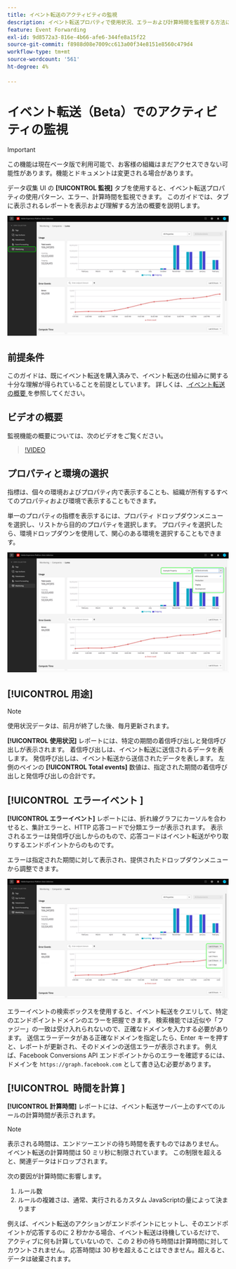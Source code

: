 ```yaml
---
title: イベント転送のアクティビティの監視
description: イベント転送プロパティで使用状況、エラーおよび計算時間を監視する方法について説明します。
feature: Event Forwarding
exl-id: 9d8572a3-816e-4b66-afe6-344fe8a15f22
source-git-commit: f8988d08e7009cc613a00f34e8151e8560c479d4
workflow-type: tm+mt
source-wordcount: '561'
ht-degree: 4%

---
```


# イベント転送（Beta）でのアクティビティの監視

>[!IMPORTANT]
>
>この機能は現在ベータ版で利用可能で、お客様の組織はまだアクセスできない可能性があります。機能とドキュメントは変更される場合があります。

データ収集 UI の **[!UICONTROL 監視]** タブを使用すると、イベント転送プロパティの使用パターン、エラー、計算時間を監視できます。 このガイドでは、タブに表示されるレポートを表示および理解する方法の概要を説明します。

![ データ収集 UI の「監視」タブを示す画像 ](../../images/ui/event-forwarding/monitoring/monitoring-tab.png)

## 前提条件

このガイドは、既にイベント転送を購入済みで、イベント転送の仕組みに関する十分な理解が得られていることを前提としています。 詳しくは、[ イベント転送の概要 ](./overview.md) を参照してください。

## ビデオの概要

監視機能の概要については、次のビデオをご覧ください。

>[!VIDEO](https://video.tv.adobe.com/v/3411269?quality=12&learn=on&captions=jpn)

## プロパティと環境の選択

指標は、個々の環境およびプロパティ内で表示することも、組織が所有するすべてのプロパティおよび環境で表示することもできます。

単一のプロパティの指標を表示するには、プロパティ ドロップダウンメニューを選択し、リストから目的のプロパティを選択します。 プロパティを選択したら、環境ドロップダウンを使用して、関心のある環境を選択することもできます。

![UI のプロパティ環境のドロップダウンメニューを示す画像 ](../../images/ui/event-forwarding/monitoring/property-environment.png)

## [!UICONTROL 用途]

>[!NOTE]
>
>使用状況データは、前月が終了した後、毎月更新されます。

**[!UICONTROL 使用状況]** レポートには、特定の期間の着信呼び出しと発信呼び出しが表示されます。 着信呼び出しは、イベント転送に送信されるデータを表します。 発信呼び出しは、イベント転送から送信されたデータを表します。 左側のペインの **[!UICONTROL Total events]** 数値は、指定された期間の着信呼び出しと発信呼び出しの合計です。

## [!UICONTROL &#x200B; エラーイベント &#x200B;]

**[!UICONTROL エラーイベント]** レポートには、折れ線グラフにカーソルを合わせると、集計エラーと、HTTP 応答コードで分類エラーが表示されます。 表示されるエラーは発信呼び出しからのもので、応答コードはイベント転送がやり取りするエンドポイントからのものです。

エラーは指定された期間に対して表示され、提供されたドロップダウンメニューから調整できます。

![ エラーイベントレポートの期間のドロップダウンメニューを示す画像 ](../../images/ui/event-forwarding/monitoring/error-time.png)

エラーイベントの検索ボックスを使用すると、イベント転送をクエリして、特定のエンドポイントドメインのエラーを把握できます。 検索機能では近似や「ファジー」の一致は受け入れられないので、正確なドメインを入力する必要があります。 送信エラーデータがある正確なドメインを指定したら、Enter キーを押すと、レポートが更新され、そのドメインの送信エラーが表示されます。 例えば、Facebook Conversions API エンドポイントからのエラーを確認するには、ドメインを `https://graph.facebook.com` として書き込む必要があります。

## [!UICONTROL &#x200B; 時間を計算 &#x200B;]

**[!UICONTROL 計算時間]** レポートには、イベント転送サーバー上のすべてのルールの計算時間が表示されます。

>[!NOTE]
>
>表示される時間は、エンドツーエンドの待ち時間を表すものではありません。 イベント転送の計算時間は 50 ミリ秒に制限されています。 この制限を超えると、関連データはドロップされます。

次の要因が計算時間に影響します。

1. ルール数
2. ルールの複雑さは、通常、実行されるカスタム JavaScriptの量によって決まります

例えば、イベント転送のアクションがエンドポイントにヒットし、そのエンドポイントが応答するのに 2 秒かかる場合、イベント転送は待機しているだけで、アクティブに何も計算していないので、この 2 秒の待ち時間は計算時間に対してカウントされません。 応答時間は 30 秒を超えることはできません。超えると、データは破棄されます。
